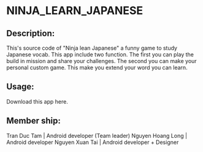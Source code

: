 NINJA_LEARN_JAPANESE
=================

Description:
------------
This's source code of "Ninja lean Japanese" a funny game to study Japanese vocab. This app include two function. The first you can play the build in mission and share your challenges. The second you can make your personal custom game. This make you extend your word you can learn.

Usage:
------
Download this app here.

Member ship:
------------
Tran Duc Tam		|	Android developer (Team leader)
Nguyen Hoang Long	|	Android developer
Nguyen Xuan Tai		|	Android developer + Designer
